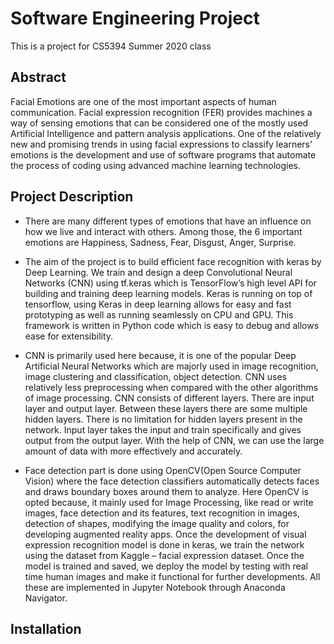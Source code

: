# Software Engineering Project
This is a project for CS5394 Summer 2020 class

## Abstract

Facial Emotions are one of the most important aspects of human communication. Facial expression recognition (FER) provides machines a way of sensing emotions that can be considered one of the mostly used Artificial Intelligence and pattern analysis applications. One of the relatively new and promising trends in using facial expressions to classify learners’ emotions is the development and use of software programs that automate the process of coding using advanced machine learning technologies.

## Project Description

- There are many different types of emotions that have an influence on how we live and interact with others. Among those, the 6 important emotions are Happiness, Sadness, Fear, Disgust, Anger, Surprise. 

- The aim of the project is to build efficient face recognition with keras by Deep Learning. We train and design a deep Convolutional Neural Networks (CNN) using tf.keras which is TensorFlow’s high level API for building and training deep learning models. Keras is running on top of tensorflow, using Keras in deep learning allows for easy and fast prototyping as well as running seamlessly on CPU and GPU. This framework is written in Python code which is easy to debug and allows ease for extensibility. 

- CNN is primarily used here because, it is one of the popular Deep Artificial Neural Networks which are majorly used in image recognition, image clustering and classification, object detection. CNN uses relatively less preprocessing when compared with the other algorithms of image processing. CNN consists of different layers. There are input layer and output layer. Between these layers there are some multiple hidden layers. There is no limitation for hidden layers present in the network. Input layer takes the input and train specifically and gives output from the output layer. With the help of CNN, we can use the large amount of data with more effectively and accurately.

- Face detection part is done using OpenCV(Open Source Computer Vision) where the face detection classifiers automatically detects faces and draws boundary boxes around them to analyze. Here OpenCV is opted because, it mainly used for Image Processing, like read or write images, face detection and its features, text recognition in images, detection of shapes, modifying the image quality and colors, for developing augmented reality apps. 
Once the development of visual expression recognition model is done in keras, we train the network using the dataset from Kaggle – facial expression dataset. Once the model is trained and saved, we deploy the model by testing with real time human images and make it functional for further developments. All these are implemented in Jupyter Notebook through Anaconda Navigator. 

## Installation
